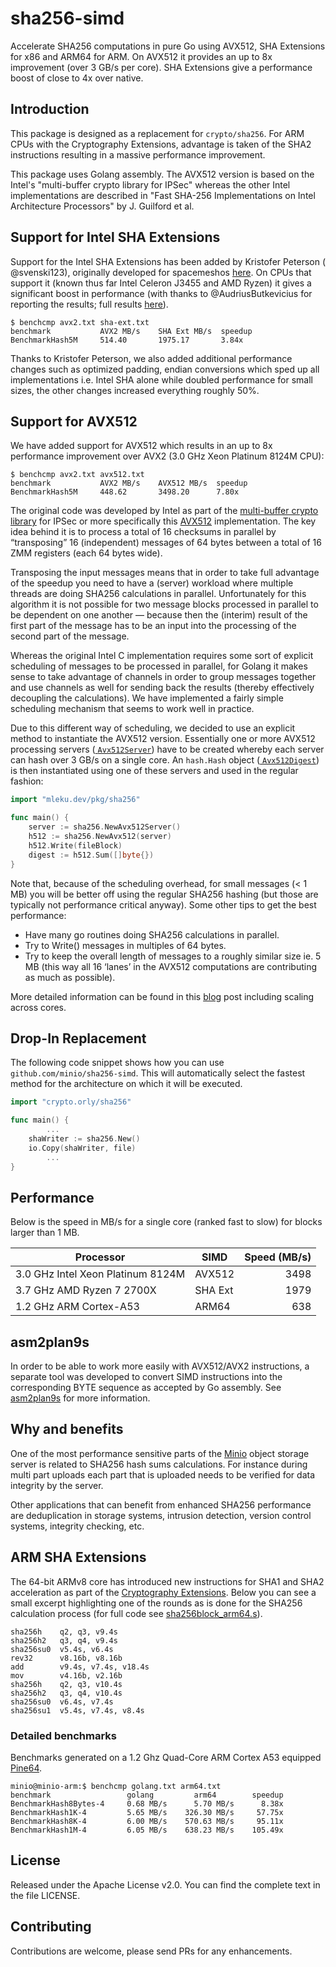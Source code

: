 # sha256-simd

Accelerate SHA256 computations in pure Go using AVX512, SHA Extensions for x86
and ARM64 for ARM.
On AVX512 it provides an up to 8x improvement (over 3 GB/s per core).
SHA Extensions give a performance boost of close to 4x over native.

## Introduction

This package is designed as a replacement for `crypto/sha256`.
For ARM CPUs with the Cryptography Extensions, advantage is taken of the SHA2
instructions resulting in a massive performance improvement.

This package uses Golang assembly.
The AVX512 version is based on the Intel's "multi-buffer crypto library for
IPSec" whereas the other Intel implementations are described in "Fast SHA-256
Implementations on Intel Architecture Processors" by J. Guilford et al.

## Support for Intel SHA Extensions

Support for the Intel SHA Extensions has been added by Kristofer Peterson (
@svenski123), originally developed for
spacemeshos [here](https://github.com/spacemeshos/POET/issues/23). On CPUs that
support it (known thus far Intel Celeron J3455 and AMD Ryzen) it gives a
significant boost in performance (with thanks to @AudriusButkevicius for
reporting the results; full
results [here](https://github.com/minio/sha256-simd/pull/37#issuecomment-451607827)).

```
$ benchcmp avx2.txt sha-ext.txt
benchmark           AVX2 MB/s    SHA Ext MB/s  speedup
BenchmarkHash5M     514.40       1975.17       3.84x
```

Thanks to Kristofer Peterson, we also added additional performance changes such
as optimized padding,
endian conversions which sped up all implementations i.e. Intel SHA alone while
doubled performance for small sizes,
the other changes increased everything roughly 50%.

## Support for AVX512

We have added support for AVX512 which results in an up to 8x performance
improvement over AVX2 (3.0 GHz Xeon Platinum 8124M CPU):

```
$ benchcmp avx2.txt avx512.txt
benchmark           AVX2 MB/s    AVX512 MB/s  speedup
BenchmarkHash5M     448.62       3498.20      7.80x
```

The original code was developed by Intel as part of
the [multi-buffer crypto library](https://github.com/intel/intel-ipsec-mb) for
IPSec or more specifically
this [AVX512](https://github.com/intel/intel-ipsec-mb/blob/master/avx512/sha256_x16_avx512.asm)
implementation. The key idea behind it is to process a total of 16 checksums in
parallel by “transposing” 16 (independent) messages of 64 bytes between a total
of 16 ZMM registers (each 64 bytes wide).

Transposing the input messages means that in order to take full advantage of the
speedup you need to have a (server) workload where multiple threads are doing
SHA256 calculations in parallel. Unfortunately for this algorithm it is not
possible for two message blocks processed in parallel to be dependent on one
another — because then the (interim) result of the first part of the message has
to be an input into the processing of the second part of the message.

Whereas the original Intel C implementation requires some sort of explicit
scheduling of messages to be processed in parallel, for Golang it makes sense to
take advantage of channels in order to group messages together and use channels
as well for sending back the results (thereby effectively decoupling the
calculations). We have implemented a fairly simple scheduling mechanism that
seems to work well in practice.

Due to this different way of scheduling, we decided to use an explicit method to
instantiate the AVX512 version. Essentially one or more AVX512 processing
servers ([
`Avx512Server`](https://github.com/minio/sha256-simd/blob/master/sha256blockAvx512_amd64.go#L294))
have to be created whereby each server can hash over 3 GB/s on a single core. An
`hash.Hash` object ([
`Avx512Digest`](https://github.com/minio/sha256-simd/blob/master/sha256blockAvx512_amd64.go#L45))
is then instantiated using one of these servers and used in the regular fashion:

```go
import "mleku.dev/pkg/sha256"

func main() {
	server := sha256.NewAvx512Server()
	h512 := sha256.NewAvx512(server)
	h512.Write(fileBlock)
	digest := h512.Sum([]byte{})
}
```

Note that, because of the scheduling overhead, for small messages (< 1 MB) you
will be better off using the regular SHA256 hashing (but those are typically not
performance critical anyway). Some other tips to get the best performance:

* Have many go routines doing SHA256 calculations in parallel.
* Try to Write() messages in multiples of 64 bytes.
* Try to keep the overall length of messages to a roughly similar size ie. 5
  MB (this way all 16 ‘lanes’ in the AVX512 computations are contributing as
  much as possible).

More detailed information can be found in
this [blog](https://blog.minio.io/accelerate-sha256-up-to-8x-over-3-gb-s-per-core-with-avx512-a0b1d64f78f)
post including scaling across cores.

## Drop-In Replacement

The following code snippet shows how you can use `github.com/minio/sha256-simd`.
This will automatically select the fastest method for the architecture on which
it will be executed.

```go
import "crypto.orly/sha256"

func main() {
        ...
	shaWriter := sha256.New()
	io.Copy(shaWriter, file)
        ...
}
```

## Performance

Below is the speed in MB/s for a single core (ranked fast to slow) for blocks
larger than 1 MB.

| Processor                         | SIMD    | Speed (MB/s) |
|-----------------------------------|---------|-------------:|
| 3.0 GHz Intel Xeon Platinum 8124M | AVX512  |         3498 |
| 3.7 GHz AMD Ryzen 7 2700X         | SHA Ext |         1979 |
| 1.2 GHz ARM Cortex-A53            | ARM64   |          638 |

## asm2plan9s

In order to be able to work more easily with AVX512/AVX2 instructions, a
separate tool was developed to convert SIMD instructions into the corresponding
BYTE sequence as accepted by Go assembly.
See [asm2plan9s](https://github.com/minio/asm2plan9s) for more information.

## Why and benefits

One of the most performance sensitive parts of
the [Minio](https://github.com/minio/minio) object storage server is related to
SHA256 hash sums calculations. For instance during multi part uploads each part
that is uploaded needs to be verified for data integrity by the server.

Other applications that can benefit from enhanced SHA256 performance are
deduplication in storage systems, intrusion detection, version control systems,
integrity checking, etc.

## ARM SHA Extensions

The 64-bit ARMv8 core has introduced new instructions for SHA1 and SHA2
acceleration as part of
the [Cryptography Extensions](http://infocenter.arm.com/help/index.jsp?topic=/com.arm.doc.ddi0501f/CHDFJBCJ.html).
Below you can see a small excerpt highlighting one of the rounds as is done for
the SHA256 calculation process (for full code
see [sha256block_arm64.s](https://github.com/minio/sha256-simd/blob/master/sha256block_arm64.s)).

 ```
 sha256h    q2, q3, v9.4s
 sha256h2   q3, q4, v9.4s
 sha256su0  v5.4s, v6.4s
 rev32      v8.16b, v8.16b
 add        v9.4s, v7.4s, v18.4s
 mov        v4.16b, v2.16b
 sha256h    q2, q3, v10.4s
 sha256h2   q3, q4, v10.4s
 sha256su0  v6.4s, v7.4s
 sha256su1  v5.4s, v7.4s, v8.4s
 ```

### Detailed benchmarks

Benchmarks generated on a 1.2 Ghz Quad-Core ARM Cortex A53
equipped [Pine64](https://www.pine64.com/).

```
minio@minio-arm:$ benchcmp golang.txt arm64.txt
benchmark                 golang         arm64        speedup
BenchmarkHash8Bytes-4     0.68 MB/s      5.70 MB/s      8.38x
BenchmarkHash1K-4         5.65 MB/s    326.30 MB/s     57.75x
BenchmarkHash8K-4         6.00 MB/s    570.63 MB/s     95.11x
BenchmarkHash1M-4         6.05 MB/s    638.23 MB/s    105.49x
```

## License

Released under the Apache License v2.0. You can find the complete text in the
file LICENSE.

## Contributing

Contributions are welcome, please send PRs for any enhancements.
